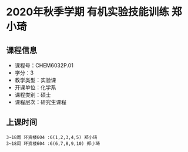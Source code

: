 # 2020年秋季学期 有机实验技能训练 郑小琦






## 课程信息

- 课程号：CHEM6032P.01
- 学分：3
- 教学类型：实验课
- 开课单位：化学系
- 课程类别：硕士
- 课程层次：研究生课程

## 上课时间

```
3~18周 环资楼604 :6(1,2,3,4,5) 郑小琦
3~18周 环资楼604 :6(6,7,8,9,10) 郑小琦
```

